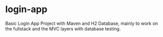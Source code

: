 # login-app

Basic Login App Project with Maven and H2 Database, mainly to work on the fullstack and the MVC layers with database testing.
